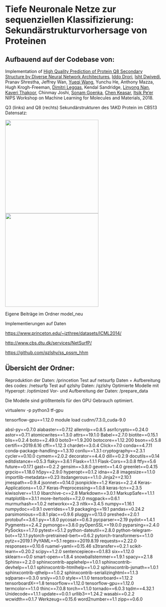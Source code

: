 # Tiefe Neuronale Netze zur sequenziellen Klassifizierung: Sekundärstrukturvorhersage von Proteinen

## Aufbauend auf der Codebase von:
Implementation of [High Quality Prediction of Protein Q8 Secondary Structure by Diverse Neural Network Architectures](https://arxiv.org/abs/1811.07143),
[Iddo Drori](https://www.cs.columbia.edu/~idrori), [Isht Dwivedi](http://www.ishtdwivedi.in), Pranav Shrestha, Jeffrey Wan, [Yueqi Wang](https://github.com/yueqiw), Yunchu He, Anthony Mazza, Hugh Krogh-Freeman, [Dimitri Leggas](https://www.college.columbia.edu/node/11468), Kendal Sandridge, [Linyong Nan](https://github.com/linyongnan), [Kaveri Thakoor](http://www.seismolab.caltech.edu/thakoor_k.html), Chinmay Joshi, [Sonam Goenka](https://github.com/sonamg1), [Chen Keasar](https://www.cs.bgu.ac.il/~keasar), [Itsik Pe’er](http://www.cs.columbia.edu/~itsik)
NIPS Workshop on Machine Learning for Molecules and Materials, 2018.


Q3 (links) and Q8 (rechts) Sekundärstrukturen des 1AKD Protein im  CB513 Datensatz:

<img src="https://github.com/idrori/cu-ssp/blob/master/paper/figures/1akd_q3.png" height=300><img src="https://github.com/idrori/cu-ssp/blob/master/paper/figures/1akd_q8.png" height=300>

Eigene Beiträge im Ordner model_neu

Implementierungen auf Daten

https://www.princeton.edu/~jzthree/datasets/ICML2014/

http://www.cbs.dtu.dk/services/NetSurfP/

https://github.com/qzlshy/ss_pssm_hhm

## Übersicht der Ordner:
Reproduktion der Daten: /princetion
Test auf netsurfp Daten + Aufbereitung des codes: /netsurfp
Test auf qzlshy Daten: /qzlshy
Optimierte Modelle mit Hyperopt: /optimized
Vor- und Aufbereitung der Daten: /prepare_data

Die Modelle sind größtenteils für den GPU Gebrauch optimiert.

virtualenv -p python3 tf-gpu

tensorflow-gpu==1.12.0
module load cudnn/7.3.0_cuda-9.0

absl-py==0.7.0
alabaster==0.7.12
allennlp==0.8.5
asn1crypto==0.24.0
astor==0.7.1
atomicwrites==1.3.0
attrs==19.1.0
Babel==2.7.0
biotite==0.15.1
blis==0.2.4
boto==2.49.0
boto3==1.9.200
botocore==1.12.200
bson==0.5.8
certifi==2019.6.16
cffi==1.12.3
chardet==3.0.4
Click==7.0
conda==4.7.11
conda-package-handling==1.3.10
conllu==1.3.1
cryptography==2.3.1
cycler==0.10.0
cymem==2.0.2
decorator==4.4.0
dill==0.2.9
docutils==0.14
editdistance==0.5.3
flaky==3.6.1
Flask==1.1.1
Flask-Cors==3.0.8
ftfy==5.6
future==0.17.1
gast==0.2.2
gensim==3.8.0
gevent==1.4.0
greenlet==0.4.15
grpcio==1.18.0
h5py==2.9.0
hyperopt==0.1.2
idna==2.8
imagesize==1.1.0
importlib-metadata==0.23
itsdangerous==1.1.0
Jinja2==2.10.1
jmespath==0.9.4
jsonnet==0.14.0
jsonpickle==1.2
Keras==2.2.4
Keras-Applications==1.0.7
Keras-Preprocessing==1.0.8
keras-tcn==2.3.5
kiwisolver==1.1.0
libarchive-c==2.8
Markdown==3.0.1
MarkupSafe==1.1.1
matplotlib==3.1.1
more-itertools==7.2.0
msgpack==0.6.1
murmurhash==1.0.2
networkx==2.3
nltk==3.4.5
numpy==1.16.1
numpydoc==0.9.1
overrides==1.9
packaging==19.1
pandas==0.24.2
parsimonious==0.8.1
plac==0.9.6
pluggy==0.13.0
preshed==2.0.1
protobuf==3.6.1
py==1.8.0
pycosat==0.6.3
pycparser==2.19
pydot==1.4.1
Pygments==2.4.2
pymongo==3.8.0
pyOpenSSL==19.0.0
pyparsing==2.4.0
PySocks==1.7.0
pytest==5.1.2
python-dateutil==2.8.0
python-telegram-bot==12.1.1
pytorch-pretrained-bert==0.6.2
pytorch-transformers==1.1.0
pytz==2019.1
PyYAML==5.1
regex==2019.8.19
requests==2.22.0
responses==0.10.6
ruamel-yaml==0.15.46
s3transfer==0.2.1
scikit-learn==0.20.2
scipy==1.2.0
sentencepiece==0.1.83
six==1.12.0
sklearn==0.0
smart-open==1.8.4
snowballstemmer==1.9.1
spacy==2.1.8
Sphinx==2.2.0
sphinxcontrib-applehelp==1.0.1
sphinxcontrib-devhelp==1.0.1
sphinxcontrib-htmlhelp==1.0.2
sphinxcontrib-jsmath==1.0.1
sphinxcontrib-qthelp==1.0.2
sphinxcontrib-serializinghtml==1.1.3
sqlparse==0.3.0
srsly==0.1.0
style==1.1.0
tensorboard==1.12.2
tensorboardX==1.8
tensorflow==1.12.0
tensorflow-gpu==1.12.0
termcolor==1.1.0
thinc==7.0.8
torch==1.1.0
tornado==6.0.3
tqdm==4.32.1
Unidecode==1.1.1
update==0.0.1
urllib3==1.24.2
wasabi==0.2.2
wcwidth==0.1.7
Werkzeug==0.15.6
word2number==1.1
zipp==0.6.0
